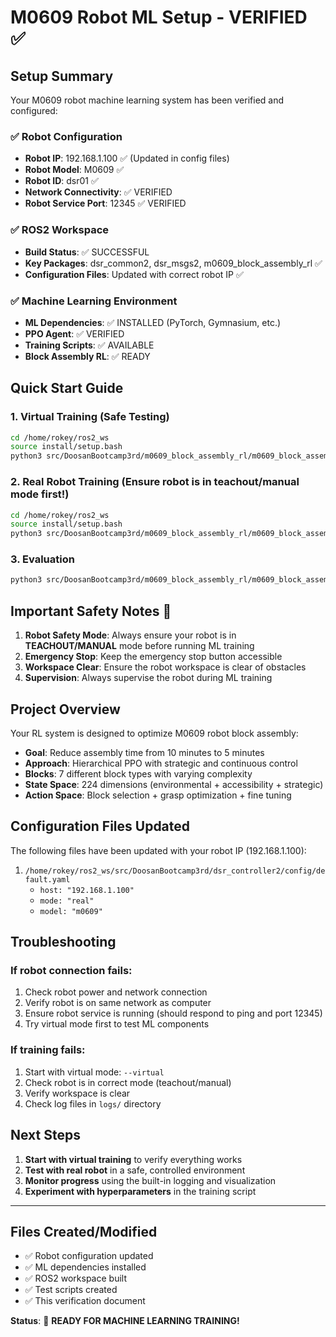 # M0609 Robot ML Setup - VERIFIED ✅

## Setup Summary

Your M0609 robot machine learning system has been verified and configured:

### ✅ **Robot Configuration**
- **Robot IP**: 192.168.1.100 ✅ (Updated in config files)
- **Robot Model**: M0609 ✅
- **Robot ID**: dsr01 ✅
- **Network Connectivity**: ✅ VERIFIED
- **Robot Service Port**: 12345 ✅ VERIFIED

### ✅ **ROS2 Workspace** 
- **Build Status**: ✅ SUCCESSFUL
- **Key Packages**: dsr_common2, dsr_msgs2, m0609_block_assembly_rl ✅
- **Configuration Files**: Updated with correct robot IP ✅

### ✅ **Machine Learning Environment**
- **ML Dependencies**: ✅ INSTALLED (PyTorch, Gymnasium, etc.)
- **PPO Agent**: ✅ VERIFIED
- **Training Scripts**: ✅ AVAILABLE
- **Block Assembly RL**: ✅ READY

## Quick Start Guide

### 1. **Virtual Training (Safe Testing)**
```bash
cd /home/rokey/ros2_ws
source install/setup.bash
python3 src/DoosanBootcamp3rd/m0609_block_assembly_rl/m0609_block_assembly_rl/train.py --virtual
```

### 2. **Real Robot Training** (Ensure robot is in teachout/manual mode first!)
```bash
cd /home/rokey/ros2_ws
source install/setup.bash
python3 src/DoosanBootcamp3rd/m0609_block_assembly_rl/m0609_block_assembly_rl/train.py --robot-id dsr01 --robot-model m0609
```

### 3. **Evaluation**
```bash
python3 src/DoosanBootcamp3rd/m0609_block_assembly_rl/m0609_block_assembly_rl/evaluate.py --model-path models/best_model.pth
```

## Important Safety Notes 🚨

1. **Robot Safety Mode**: Always ensure your robot is in **TEACHOUT/MANUAL** mode before running ML training
2. **Emergency Stop**: Keep the emergency stop button accessible
3. **Workspace Clear**: Ensure the robot workspace is clear of obstacles
4. **Supervision**: Always supervise the robot during ML training

## Project Overview

Your RL system is designed to optimize M0609 robot block assembly:
- **Goal**: Reduce assembly time from 10 minutes to 5 minutes
- **Approach**: Hierarchical PPO with strategic and continuous control
- **Blocks**: 7 different block types with varying complexity
- **State Space**: 224 dimensions (environmental + accessibility + strategic)
- **Action Space**: Block selection + grasp optimization + fine tuning

## Configuration Files Updated

The following files have been updated with your robot IP (192.168.1.100):

1. `/home/rokey/ros2_ws/src/DoosanBootcamp3rd/dsr_controller2/config/default.yaml`
   - `host: "192.168.1.100"`
   - `mode: "real"`
   - `model: "m0609"`

## Troubleshooting

### If robot connection fails:
1. Check robot power and network connection
2. Verify robot is on same network as computer
3. Ensure robot service is running (should respond to ping and port 12345)
4. Try virtual mode first to test ML components

### If training fails:
1. Start with virtual mode: `--virtual`
2. Check robot is in correct mode (teachout/manual)
3. Verify workspace is clear
4. Check log files in `logs/` directory

## Next Steps

1. **Start with virtual training** to verify everything works
2. **Test with real robot** in a safe, controlled environment  
3. **Monitor progress** using the built-in logging and visualization
4. **Experiment with hyperparameters** in the training script

---

## Files Created/Modified

- ✅ Robot configuration updated
- ✅ ML dependencies installed  
- ✅ ROS2 workspace built
- ✅ Test scripts created
- ✅ This verification document

**Status**: 🎉 **READY FOR MACHINE LEARNING TRAINING!**